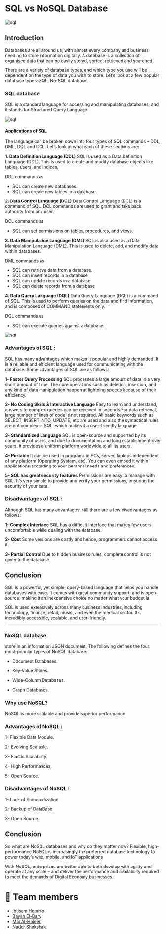 # SQL vs NoSQL Database

 ![sql](https://cdn.dribbble.com/users/1670352/screenshots/6769857/main-illustration-800x600.gif)


## Introduction
Databases are all around us, with almost every company and business needing to store information digitally. A database is a collection of organised data that can be easily stored, sorted, retrieved and searched. 

There are a variety of database types, and which type you use will be dependent on the type of data you wish to store. Let’s look at a few popular database types: 
SQL, No-SQL database.


### SQL database
SQL is a standard language for accessing and manipulating databases, and it stands for Structured Query Language.

 ![sql](https://cdn.dribbble.com/users/1008970/screenshots/6284515/blog_post_sql.gif)


#### Applications of SQL
The language can be broken down into four types of SQL commands – DDL, DML, DQL and DCL. Let’s look at what each of these sections are:

**1. Data Definition Language (DDL)**
SQL is used as a Data Definition Language (DDL). This is used to create and modify database objects like tables, users, and indices. 

DDL commands as 
- SQL can create new databases.
- SQL can create new tables in a database.

**2. Data Control Language (DCL)**
Data Control Language (DCL) is a command of SQL. DCL commands are used to grant and take back authority from any user.

DCL commands as 
- SQL can set permissions on tables, procedures, and views.


**3. Data Manipulation Language (DML)**
SQL is also used as a Data Manipulation Language (DML). This is used to delete, add, and modify data within databases.

DML commands as 
- SQL can retrieve data from a database.
- SQL can insert records in a database
- SQL can update records in a database
- SQL can delete records from a database


**4. Data Query Language (DQL)**
Data Query Language (DQL) is a command of SQL. This is used to perform queries on the data and find information, and is composed of COMMAND statements only.

DQL commands as 
- SQL can execute queries against a database.

 ![sql](https://k21academy.com/wp-content/uploads/2022/02/SQL_Diagram-1024x972.png)


### Advantages of SQL : 
SQL has many advantages which makes it popular and highly demanded. It is a reliable and efficient language used for communicating with the database. Some advantages of SQL are as follows: 
 
**1- Faster Query Processing**
SQL processes a large amount of data in a very short amount of time. The core operations such as deletion, insertion, and any kind of data manipulation happen at lightning speeds because of their efficiency.

**2- No Coding Skills & Interactive Language** 
Easy to learn and understand, answers to complex queries can be received in seconds.For data retrieval, large number of lines of code is not required. All basic keywords such as SELECT, INSERT INTO, UPDATE, etc are used and also the syntactical rules are not complex in SQL, which makes it a user-friendly language. 
 
**3- Standardized Language**
SQL is open-source and supported by its community of users, and due to documentation and long establishment over years, it provides a uniform platform worldwide to all its users. 
 
**4- Portable**
It can be used in programs in PCs, server, laptops independent of any platform (Operating System, etc).  You can even embed it within applications according to your personal needs and preferences.

**5- SQL has great security features**
Permissions are easy to manage with SQL. It’s very simple to provide and verify your permissions, ensuring the security of your data.

### Disadvantages of SQL : 
Although SQL has many advantages, still there are a few disadvantages as follows: 
 
**1- Complex Interface**
SQL has a difficult interface that makes few users uncomfortable while dealing with the database. 
 
**2- Cost**
Some versions are costly and hence, programmers cannot access it. 
 
**3- Partial Control**
Due to hidden business rules, complete control is not given to the database.


## Conclusion

SQL is a powerful, yet simple, query-based language that helps you handle databases with ease. It comes with great community support, and is open-source, making it an inexpensive choice no matter what your budget is.

SQL is used extensively across many business industries, including technology, finance, retail, music, and even the medical sector. It’s incredibly accessible, scalable, and user-friendly.

***

### NoSQL database: 
store in an information JSON document.
The following defines the four most-popular types of NoSQL database:
- Document Databases.

- Key-Value Stores.

- Wide-Column Databases.

- Graph Databases.


 ### Why use NoSQL?
NoSQL is more scalable and provide superior performance


### Advantages of NoSQL : 

1- Flexible Data Module.

2- Evolving Scalable.

3- Elastic Scalability.

4- High Performances.

5- Open Source.

### Disadvantages of NoSQL : 

1- Lack of Standardization.

2- Backup of DataBase.

3- Open Source.


## Conclusion
So what are NoSQL databases and why do they matter now?  Flexible, high-performance NoSQL is increasingly the preferred database technology to power today’s web, mobile, and IoT applications

With NoSQL, enterprises are better able to both develop with agility and operate at any scale – and deliver the performance and availability required to meet the demands of Digital Economy businesses.



# 👥 **Team members**
- [Ibtisam Hemmo](https://github.com/ibtisam-hemmo)
- [Bayan El-Bary](https://github.com/bayan2002)
- [Mai Al-Hajeen](https://github.com/Mai-Elhajeen)
- [Nader Shakshak](https://github.com/Nader-SH)
